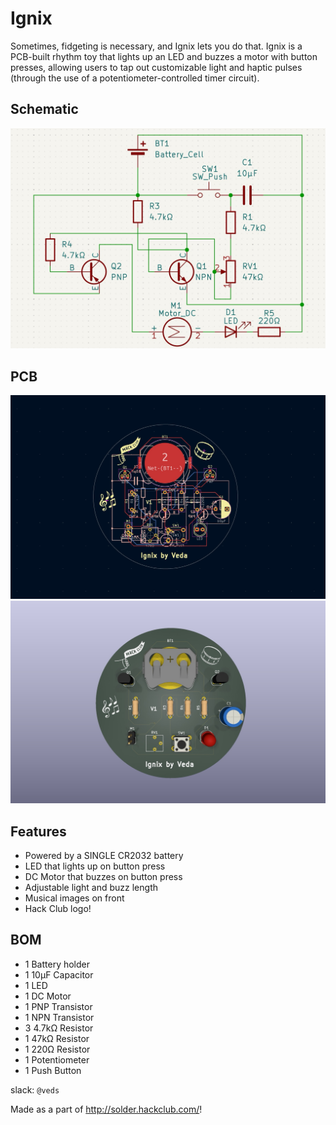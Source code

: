 # Ignix

Sometimes, fidgeting is necessary, and Ignix lets you do that. Ignix is a PCB-built rhythm toy that lights up an LED and buzzes a motor with button presses, allowing users to tap out customizable light and haptic pulses (through the use of a potentiometer-controlled timer circuit).

## Schematic
![](https://github.com/vkunamneni1/Ignix/blob/56633044210a2620396b2e7b856f2c83a5f9d52f/assets/IGNIX_SCHEM_SOLDER.png)

## PCB
![](https://github.com/vkunamneni1/Ignix/blob/56633044210a2620396b2e7b856f2c83a5f9d52f/assets/IGNIX_PCB_SOLDER.png)
![](https://github.com/vkunamneni1/Ignix/blob/56633044210a2620396b2e7b856f2c83a5f9d52f/assets/IGNIX_3D_SOLDER.png)

## Features
- Powered by a SINGLE CR2032 battery
- LED that lights up on button press
- DC Motor that buzzes on button press
- Adjustable light and buzz length
- Musical images on front
- Hack Club logo!

## BOM
- 1 Battery holder
- 1 10µF Capacitor
- 1 LED
- 1 DC Motor
- 1 PNP Transistor
- 1 NPN Transistor
- 3 4.7kΩ Resistor
- 1 47kΩ Resistor
- 1 220Ω Resistor
- 1 Potentiometer
- 1 Push Button
  
slack: `@veds`

Made as a part of http://solder.hackclub.com/!
